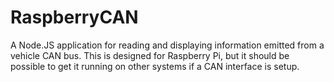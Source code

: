 # RaspberryCAN
A Node.JS application for reading and displaying information emitted from a vehicle CAN bus. This is designed for Raspberry Pi, but it should be possible to get it running on other systems if a CAN interface is setup.